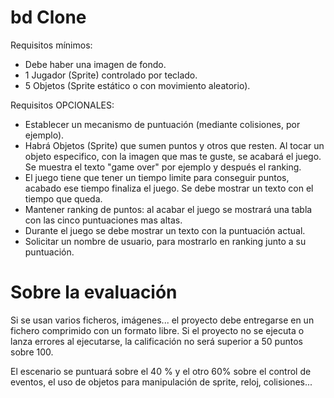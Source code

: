 bd Clone
==

Requisitos mínimos:
- Debe haber una imagen de fondo.
- 1 Jugador (Sprite) controlado por teclado.
- 5 Objetos (Sprite estático o con movimiento aleatorio).

Requisitos OPCIONALES:
- Establecer un mecanismo de puntuación (mediante colisiones, por ejemplo).
- Habrá Objetos (Sprite) que sumen puntos y otros que resten. 
	Al tocar un objeto especifico, con la imagen que mas te guste, se acabará el juego. 
	Se muestra el texto "game over" por ejemplo y después el ranking.
- El juego tiene que tener un tiempo limite para conseguir puntos, acabado ese tiempo finaliza el juego. 
	Se debe mostrar un texto con el tiempo que queda.
- Mantener ranking de puntos: al acabar el juego se mostrará una tabla con las cinco puntuaciones mas altas.
- Durante el juego se debe mostrar un texto con la puntuación actual.
- Solicitar un nombre de usuario, para mostrarlo en ranking junto a su puntuación.

Sobre la evaluación
============================================

Si se usan varios ficheros, imágenes... el proyecto debe entregarse en un fichero comprimido con un formato libre. 
Si el proyecto no se ejecuta o lanza errores al ejecutarse, la calificación no será superior a 50 puntos sobre 100.

El escenario se puntuará sobre el 40 % y el otro 60% sobre el control de eventos, 
el uso de objetos para manipulación de sprite, reloj, colisiones...
